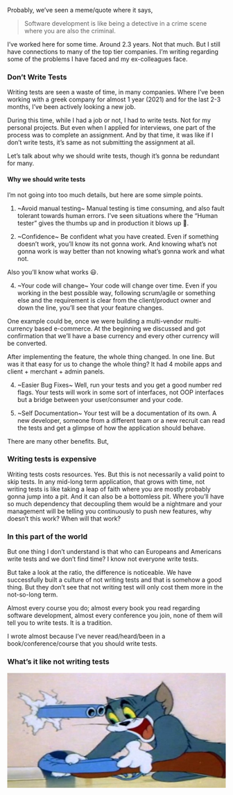 Probably, we’ve seen a meme/quote where it says, 
> Software development is like being a detective in a crime scene where you are also the criminal.   

I’ve worked here for some time. Around 2.3 years. Not that much. But I still have connections to many of the top tier companies. I’m writing regarding some of the problems I have faced and my ex-colleagues face. 

### Don’t Write Tests
Writing tests are seen a waste of time, in many companies. Where I’ve been working with a greek company for almost 1 year (2021) and for the last 2-3 months, I’ve been actively looking a new job.

During this time, while I had a job or not, I had to write tests. Not for my personal projects. But even when I applied for interviews, one part of the process was to complete an assignment. 
And by that time, it was like if I don’t write tests, it’s same as not submitting the assignment at all.

Let’s talk about why we should write tests, though it’s gonna be redundant for many.

#### Why we should write tests
I’m not going into too much details, but here are some simple points.

1. ~Avoid manual testing~
Manual testing is time consuming, and also fault tolerant towards human errors. I’ve seen situations where the “Human tester” gives the thumbs up and in production it blows up 🤯.   

2. ~Confidence~
Be confident what you have created. Even if something doesn’t work, you’ll know its not gonna work. And knowing what’s not gonna work is way better than not knowing what’s gonna work and what not.

Also you’ll know what works 😃.

4. ~Your code will change~
Your code will change over time. Even if you working in the best possible way, following scrum/agile or something else and the requirement is clear from the client/product owner and down the line, you’ll see that your feature changes. 

One example could be, once we were building a multi-vendor multi-currency based e-commerce. At the beginning we discussed and got confirmation that we’ll have a base currency and every other currency will be converted. 

After implementing the feature, the whole thing changed. In one line. 
But was it that easy for us to change the whole thing? It had 4 mobile apps and client + merchant + admin panels. 

4. ~Easier Bug Fixes~
Well, run your tests and you get a good number red flags. Your tests will work in some sort of interfaces, not OOP interfaces but a bridge between your user/consumer and your code.

5. ~Self Documentation~
Your test will be a documentation of its own. A new developer, someone from a different team or a new recruit can read the tests and get a glimpse of how the application should behave.

There are many other benefits. But, 
### Writing tests is expensive
Writing tests costs resources. Yes. But this is not necessarily a valid point to skip tests. In any mid-long term application, that grows with time, not writing tests is like taking a leap of faith where you are mostly probably gonna jump into a pit. 
And it can also be a bottomless pit. Where you’ll have so much dependency that decoupling them would be a nightmare and your management will be telling you continuously to push new features, why doesn’t this work? When will that work?  

### In this part of the world
But one thing I don’t understand is that who can Europeans and Americans write tests and we don’t find time? I know not everyone write tests. 

But take a look at the ratio, the difference is noticeable. We have successfully built a culture of not writing tests and that is somehow a good thing. 
But they don’t see that not writing test will only cost them more in the not-so-long term. 

Almost every course you do; almost every book you read regarding software development, almost every conference you join, none of them will tell you to write tests.  It is a tradition. 

I wrote almost because I’ve never read/heard/been in a book/conference/course that you should write tests. 

### What’s it like not writing tests

![](https://raw.githubusercontent.com/thearyanahmed/blog-articles/master/images/what_it_like_not_writing_tests.jpg)


